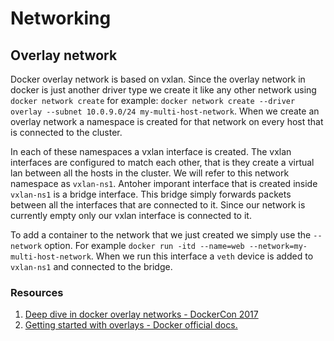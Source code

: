 # Networking

## Overlay network
Docker overlay network is based on vxlan.
Since the overlay network in docker is just another driver type we create it like any other network using `docker network create` for example: `docker network create --driver overlay --subnet 10.0.9.0/24 my-multi-host-network`.
When we create an overlay network a namespace is created for that network on every host that is connected to the cluster.

In each of these namespaces a vxlan interface is created. The vxlan interfaces are configured to match each other, that is they create a virtual lan between all the hosts in the cluster. We will refer to this network namespace as `vxlan-ns1`. Antoher imporant interface that is created inside `vxlan-ns1` is a bridge interface. This bridge simply forwards packets between all the interfaces that are connected to it. Since our network is currently empty only our vxlan interface is connected to it.

To add a container to the network that we just created we simply use the `--network` option. For example `docker run -itd --name=web --network=my-multi-host-network`. When we run this interface a `veth` device is added to `vxlan-ns1` and connected to the bridge.


### Resources

1. [Deep dive in docker overlay networks - DockerCon 2017](https://www.youtube.com/watch?v=b3XDl0YsVsg)
2. [Getting started with overlays - Docker official docs.](https://docs.docker.com/engine/userguide/networking/get-started-overlay/)
